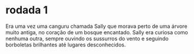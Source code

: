 # rodada 1 
Era uma vez uma canguru chamada Sally que morava perto de uma árvore muito antiga, no coração de um bosque encantado. Sally era curiosa como nenhuma outra, sempre ouvindo os sussurros do vento e seguindo borboletas brilhantes até lugares desconhecidos.

